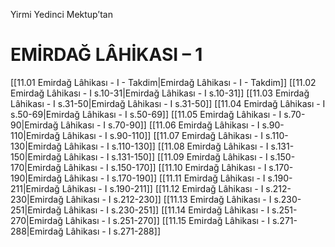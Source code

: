 Yirmi Yedinci Mektup’tan
# EMİRDAĞ LÂHİKASI – 1

[[11.01 Emirdağ Lâhikası - I - Takdim|Emirdağ Lâhikası - I - Takdim]]
[[11.02 Emirdağ Lâhikası - I s.10-31|Emirdağ Lâhikası - I s.10-31]]
[[11.03 Emirdağ Lâhikası - I s.31-50|Emirdağ Lâhikası - I s.31-50]]
[[11.04 Emirdağ Lâhikası - I s.50-69|Emirdağ Lâhikası - I s.50-69]]
[[11.05 Emirdağ Lâhikası - I s.70-90|Emirdağ Lâhikası - I s.70-90]]
[[11.06 Emirdağ Lâhikası - I s.90-110|Emirdağ Lâhikası - I s.90-110]]
[[11.07 Emirdağ Lâhikası - I s.110-130|Emirdağ Lâhikası - I s.110-130]]
[[11.08 Emirdağ Lâhikası - I s.131-150|Emirdağ Lâhikası - I s.131-150]]
[[11.09 Emirdağ Lâhikası - I s.150-170|Emirdağ Lâhikası - I s.150-170]]
[[11.10 Emirdağ Lâhikası - I s.170-190|Emirdağ Lâhikası - I s.170-190]]
[[11.11 Emirdağ Lâhikası - I s.190-211|Emirdağ Lâhikası - I s.190-211]]
[[11.12 Emirdağ Lâhikası - I s.212-230|Emirdağ Lâhikası - I s.212-230]]
[[11.13 Emirdağ Lâhikası - I s.230-251|Emirdağ Lâhikası - I s.230-251]]
[[11.14 Emirdağ Lâhikası - I s.251-270|Emirdağ Lâhikası - I s.251-270]]
[[11.15 Emirdağ Lâhikası - I s.271-288|Emirdağ Lâhikası - I s.271-288]]
